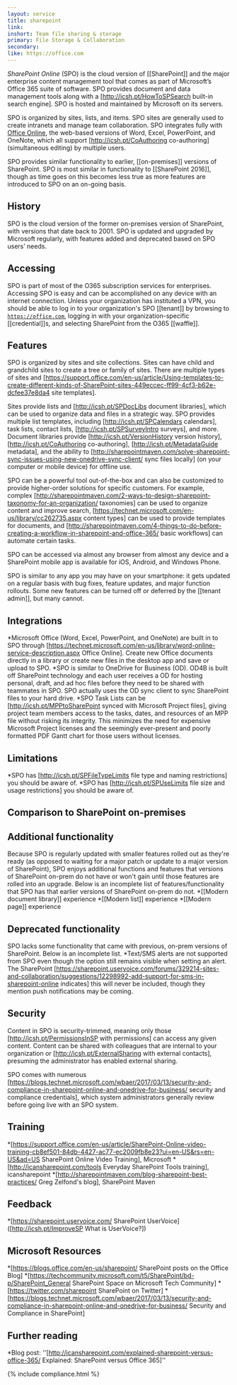 ```yaml
---
layout: service
title: sharepoint
link: 
inshort: Team file sharing & storage
primary: File Storage & Collaboration
secondary: 
like: https://office.com
---
```


*SharePoint Online* (SPO) is the cloud version of [[SharePoint]] and the major enterprise content management tool that comes as part of Microsoft’s Office 365 suite of software. SPO provides document and data management tools along with a [http://icsh.pt/HowToSPSearch built-in search engine]. SPO is hosted and maintained by Microsoft on its servers. 

SPO is organized by sites, lists, and items. SPO sites are generally used to create intranets and manage team collaboration. SPO integrates fully with [Office Online](https://technet.microsoft.com/en-us/library/word-online-service-description.aspx), the web-based versions of Word, Excel, PowerPoint, and OneNote, which all support [http://icsh.pt/CoAuthoring co-authoring] (simultaneous editing) by multiple users.

SPO provides similar functionality to earlier, [[on-premises]] versions of SharePoint. SPO is most similar in functionality to [[SharePoint 2016]], though as time goes on this becomes less true as more features are introduced to SPO on an on-going basis.

## History
SPO is the cloud version of the former on-premises version of SharePoint, with versions that date back to 2001. SPO is updated and upgraded by Microsoft regularly, with features added and deprecated based on SPO users’ needs. 

## Accessing
SPO is part of most of the O365 subscription services for enterprises. Accessing SPO is easy and can be accomplished on any device with an internet connection. Unless your organization has instituted a VPN, you should be able to log in to your organization's SPO [[tenant]] by browsing to <code>https://office.com</code>, logging in with your organization-specific [[credential]]s, and selecting SharePoint from the O365 [[waffle]].

## Features
SPO is organized by sites and site collections. Sites can have child and grandchild sites to create a tree or family of sites. There are multiple types of sites and [https://support.office.com/en-us/article/Using-templates-to-create-different-kinds-of-SharePoint-sites-449eccec-ff99-4cf3-b62e-dcfee37e8da4 site templates].

Sites provide lists and [http://icsh.pt/SPDocLibs document libraries], which can be used to organize data and files in a strategic way. SPO provides multiple list templates, including [http://icsh.pt/SPCalendars calendars], task lists, contact lists, [http://icsh.pt/SPSurveyIntro surveys], and more. Document libraries provide [http://icsh.pt/VersionHistory version history], [http://icsh.pt/CoAuthoring co-authoring], [http://icsh.pt/MetadataGuide metadata], and the ability to [http://sharepointmaven.com/solve-sharepoint-sync-issues-using-new-onedrive-sync-client/ sync files locally] (on your computer or mobile device) for offline use.

SPO can be a powerful tool out-of-the-box and can also be customized to provide higher-order solutions for specific customers. For example, complex [http://sharepointmaven.com/2-ways-to-design-sharepoint-taxonomy-for-an-organization/ taxonomies] can be used to organize content and improve search, [https://technet.microsoft.com/en-us/library/cc262735.aspx content types] can be used to provide templates for documents, and [http://sharepointmaven.com/4-things-to-do-before-creating-a-workflow-in-sharepoint-and-office-365/ basic workflows] can automate certain tasks.

SPO can be accessed via almost any browser from almost any device and a SharePoint mobile app is available for iOS, Android, and Windows Phone.

SPO is similar to any app you may have on your smartphone: it gets updated on a regular basis with bug fixes, feature updates, and major function rollouts. Some new features can be turned off or deferred by the [[tenant admin]], but many cannot.

## Integrations 
*Microsoft Office (Word, Excel, PowerPoint, and OneNote) are built in to SPO through [https://technet.microsoft.com/en-us/library/word-online-service-description.aspx Office Online]. Create new Office documents directly in a library or create new files in the desktop app and save or upload to SPO.
*SPO is similar to OneDrive for Business (OD). OD4B is built off SharePoint technology and each user receives a OD for hosting personal, draft, and ad hoc files before they need to be shared with teammates in SPO. SPO actually uses the OD sync client to sync SharePoint files to your hard drive.
*SPO Task Lists can be [http://icsh.pt/MPPtoSharePoint synced with Microsoft Project files], giving project team members access to the tasks, dates, and resources of an MPP file without risking its integrity. This minimizes the need for expensive Microsoft Project licenses and the seemingly ever-present and poorly formatted PDF Gantt chart for those users without licenses.

## Limitations
*SPO has [http://icsh.pt/SPFileTypeLimits file type and naming restrictions] you should be aware of.
*SPO has [http://icsh.pt/SPUseLimits file size and usage restrictions] you should be aware of.

## Comparison to SharePoint on-premises

## Additional functionality
Because SPO is regularly updated with smaller features rolled out as they're ready (as opposed to waiting for a major patch or update to a major version of SharePoint), SPO enjoys additional functions and features that versions of SharePoint on-prem do not have or won't gain until those features are rolled into an upgrade. Below is an incomplete list of features/functionality that SPO has that earlier versions of SharePoint on-prem do not.
*[[Modern document library]] experience
*[[Modern list]] experience
*[[Modern page]] experience

## Deprecated functionality 
SPO lacks some functionality that came with previous, on-prem versions of SharePoint. Below is an incomplete list.
*Text/SMS alerts are not supported from SPO even though the option still remains visible when setting an alert. The SharePoint [https://sharepoint.uservoice.com/forums/329214-sites-and-collaboration/suggestions/12298992-add-support-for-sms-in-sharepoint-online indicates] this will never be included, though they mention push notifications may be coming.

## Security
Content in SPO is security-trimmed, meaning only those [http://icsh.pt/PermissionsInSP with permissions] can access any given content. Content can be shared with colleagues that are internal to your organization or [http://icsh.pt/ExternalSharing with external contacts], presuming the administrator has enabled external sharing.

SPO comes with numerous [https://blogs.technet.microsoft.com/wbaer/2017/03/13/security-and-compliance-in-sharepoint-online-and-onedrive-for-business/ security and compliance credentials], which system administrators generally review before going live with an SPO system.

## Training
*[https://support.office.com/en-us/article/SharePoint-Online-video-training-cb8ef501-84db-4427-ac77-ec2009fb8e23?ui=en-US&rs=en-US&ad=US SharePoint Online Video Training], Microsoft
*[http://icansharepoint.com/tools Everyday SharePoint Tools training], icansharepoint
*[http://sharepointmaven.com/blog-sharepoint-best-practices/ Greg Zelfond's blog], SharePoint Maven

## Feedback
*[https://sharepoint.uservoice.com/ SharePoint UserVoice] ([http://icsh.pt/ImproveSP What is UserVoice?])

## Microsoft Resources
*[https://blogs.office.com/en-us/sharepoint/ SharePoint posts on the Office Blog]
*[https://techcommunity.microsoft.com/t5/SharePoint/bd-p/SharePoint_General SharePoint Space on Microsoft Tech Community]
*[https://twitter.com/sharepoint SharePoint on Twitter]
*[https://blogs.technet.microsoft.com/wbaer/2017/03/13/security-and-compliance-in-sharepoint-online-and-onedrive-for-business/ Security and Compliance in SharePoint]

## Further reading
*Blog post: ''[http://icansharepoint.com/explained-sharepoint-versus-office-365/ Explained: SharePoint versus Office 365]''



{% include compliance.html %}